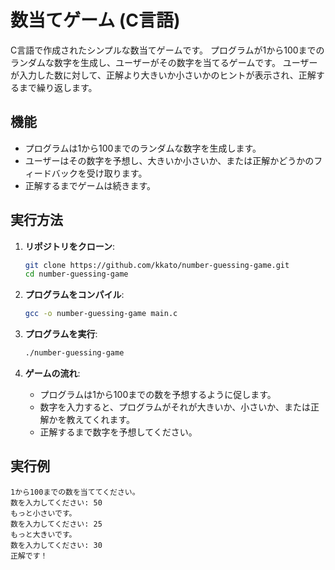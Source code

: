 # 数当てゲーム (C言語)

C言語で作成されたシンプルな数当てゲームです。
プログラムが1から100までのランダムな数字を生成し、ユーザーがその数字を当てるゲームです。
ユーザーが入力した数に対して、正解より大きいか小さいかのヒントが表示され、正解するまで繰り返します。

## 機能
- プログラムは1から100までのランダムな数字を生成します。
- ユーザーはその数字を予想し、大きいか小さいか、または正解かどうかのフィードバックを受け取ります。
- 正解するまでゲームは続きます。

## 実行方法

1. **リポジトリをクローン**:

    ```bash
    git clone https://github.com/kkato/number-guessing-game.git
    cd number-guessing-game
    ```

2. **プログラムをコンパイル**:

    ```bash
    gcc -o number-guessing-game main.c
    ```

3. **プログラムを実行**:

    ```bash
    ./number-guessing-game
    ```

4. **ゲームの流れ**:
   - プログラムは1から100までの数を予想するように促します。
   - 数字を入力すると、プログラムがそれが大きいか、小さいか、または正解かを教えてくれます。
   - 正解するまで数字を予想してください。

## 実行例

```
1から100までの数を当ててください。
数を入力してください: 50
もっと小さいです。
数を入力してください: 25
もっと大きいです。
数を入力してください: 30
正解です！
```
